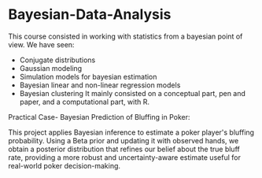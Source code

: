 # Bayesian-Data-Analysis

This course consisted in working with statistics from a bayesian point of view. We have seen:

- Conjugate distributions
- Gaussian modeling
- Simulation models for bayesian estimation
- Bayesian linear and non-linear regression models
- Bayesian clustering
It mainly consisted on a conceptual part, pen and paper, and a computational part, with R.

Practical Case- Bayesian Prediction of Bluffing in Poker:

This project applies Bayesian inference to estimate a poker player's bluffing probability. Using a Beta prior and updating it with observed hands, we obtain a posterior distribution that refines our belief about the true bluff rate, providing a more robust and uncertainty-aware estimate useful for real-world poker decision-making.
